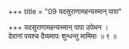 +++
title = "09 यदसुराणामहन्यस्मान् पापा"

+++
यदसुराणामहन्यस्मान् पापा उपेथन ।  
देवानां पयश्च दैव्यमापः शुन्धन्तु मामिमाः ॥ ९ ॥